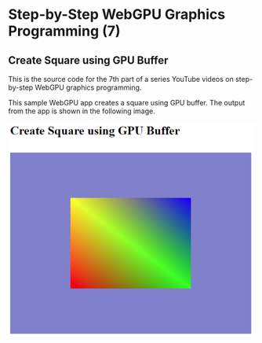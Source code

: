 # Step-by-Step WebGPU Graphics Programming (7) 
## Create Square using GPU Buffer 

This is the source code for the 7th part of a series YouTube videos on step-by-step WebGPU graphics programming.

This sample WebGPU app creates a square using GPU buffer. The output from the app is shown in the following image.

![image01](dist/assets/image01.png)

